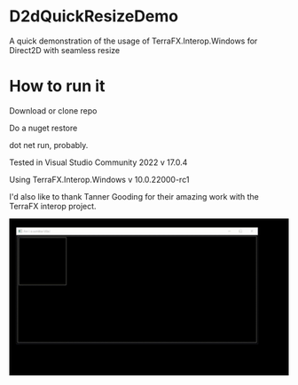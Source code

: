 # D2dQuickResizeDemo
A quick demonstration of the usage of TerraFX.Interop.Windows for Direct2D with seamless resize

# How to run it 
Download or clone repo

Do a nuget restore 

dot net run, probably. 

Tested in Visual Studio Community 2022 v 17.0.4 

Using TerraFX.Interop.Windows v 10.0.22000-rc1 

I'd also like to thank Tanner Gooding for their amazing work with the TerraFX interop project. 

![demo gif](https://github.com/ShadowMarker789/D2dQuickResizeDemo/blob/main/demo-d2d-resize.gif?raw=true)
